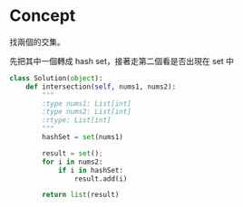 # Concept
找兩個的交集。

先把其中一個轉成 hash set，接著走第二個看是否出現在 set 中

```py
class Solution(object):
    def intersection(self, nums1, nums2):
        """
        :type nums1: List[int]
        :type nums2: List[int]
        :rtype: List[int]
        """
        hashSet = set(nums1)

        result = set();
        for i in nums2:
            if i in hashSet:
                result.add(i)

        return list(result)
```